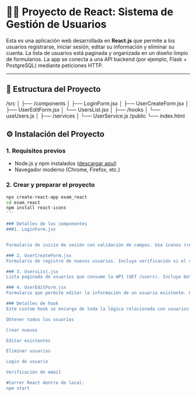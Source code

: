 # 🧑‍💼 Proyecto de React: Sistema de Gestión de Usuarios

Esta es una aplicación web desarrollada en **React.js** que permite a los usuarios registrarse, iniciar sesión, editar su información y eliminar su cuenta. La lista de usuarios está paginada y organizada en un diseño limpio de formularios. La app se conecta a una API backend (por ejemplo, Flask + PostgreSQL) mediante peticiones HTTP.

---

## 🧱 Estructura del Proyecto
/src │ ├── /components │ ├── LoginForm.jsx │ ├── UserCreateForm.jsx │ ├── UserEditForm.jsx │ └── UsersList.jsx │ ├── /hooks │ └── useUsers.js │ ├── /services │ └── UserService.js 
/public └── index.html

## ⚙️ Instalación del Proyecto
### 1. Requisitos previos

- Node.js y npm instalados ([descargar aquí](https://nodejs.org/))
- Navegador moderno (Chrome, Firefox, etc.)

### 2. Crear y preparar el proyecto

```bash
npx create-react-app exam_react
cd exam_react
npm install react-icons
'''

### Detalles de los componentes
###1. LoginForm.jsx


Formulario de inicio de sesión con validación de campos. Usa íconos (react-icons) y maneja errores en pantalla. Ejecuta onLogin para validar credenciales en el backend.

### 2. UserCreateForm.jsx
Formulario de registro de nuevos usuarios. Incluye verificación si el correo ya está en uso antes de enviar la solicitud POST a la API.

### 3. UsersList.jsx
Lista paginada de usuarios que consume la API (GET /users). Incluye botones para editar y eliminar usuarios.

### 4. UserEditForm.jsx
Formulario que permite editar la información de un usuario existente. Utiliza una ruta PUT para enviar los cambios al backend.

### Detalles de hook
Este custom hook se encarga de toda la lógica relacionada con usuarios:

Obtener todos los usuarios

Crear nuevos

Editar existentes

Eliminar usuarios

Login de usuario

Verificación de email

#Correr React dentro de local:
npm start
